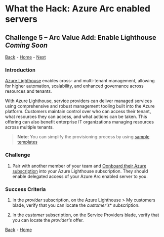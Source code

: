 # What the Hack: Azure Arc enabled servers

## Challenge 5 – Arc Value Add: Enable Lighthouse *Coming Soon*
[Back](challenge04.md) - [Home](../readme.md) - [Next](challenge06.md)

### Introduction

[Azure Lighthouse](https://docs.microsoft.com/en-us/azure/lighthouse/overview) enables cross- and multi-tenant management, allowing for higher automation, scalability, and enhanced governance across resources and tenants.

With Azure Lighthouse, service providers can deliver managed services using comprehensive and robust management tooling built into the Azure platform. Customers maintain control over who can access their tenant, what resources they can access, and what actions can be taken. This offering can also benefit enterprise IT organizations managing resources across multiple tenants.

   >**Note**: You can simplify the provisioning process by using [sample templates](https://techcommunity.microsoft.com/t5/azure-paas-blog/azure-lighthouse-step-by-step-guidance-onboard-customer-to/ba-p/1793055)

### Challenge

1. Pair with another member of your team and [Oonboard their Azure subscription](https://docs.microsoft.com/en-us/azure/lighthouse/how-to/onboard-customer) into your Azure Lighthouse subscription. They should enable delegated access of your Azure Arc enabled server to you.

### Success Criteria

1. In the *provider* subscription, on the Azure Lighthouse > My customers blade, verify that you can locate the *customer's** subscription.

2. In the *customer* subscription, on the Service Providers blade, verify that you can locate the *provider's* offer.

[Back](challenge04.md) - [Home](../readme.md)
